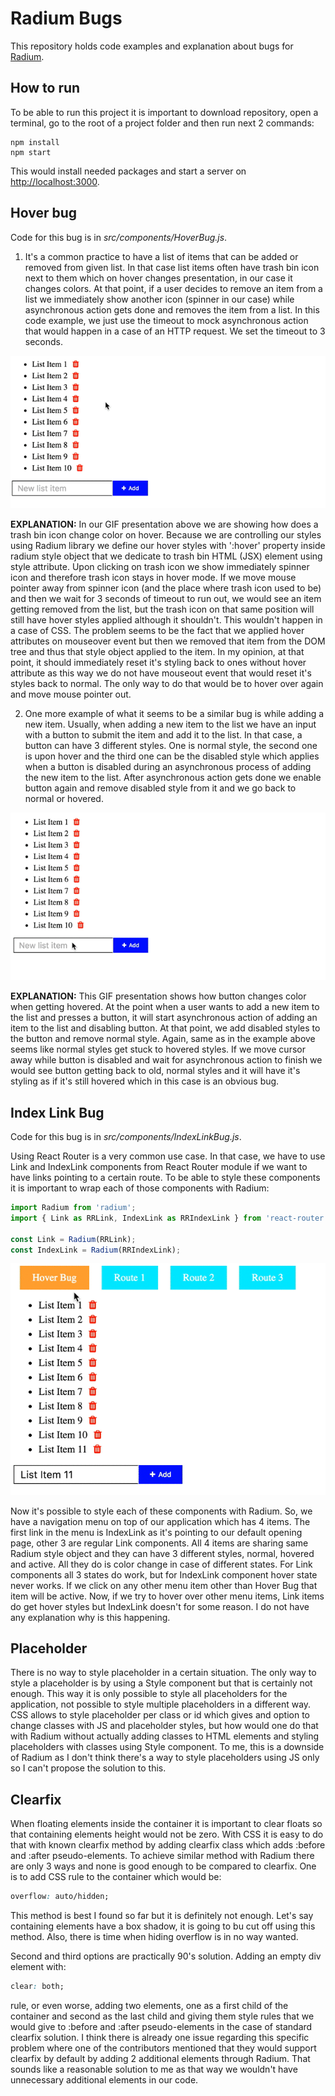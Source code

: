 # Radium Bugs

This repository holds code examples and explanation about bugs for [Radium](https://github.com/FormidableLabs/radium).

## How to run

To be able to run this project it is important to download repository, open a terminal, go to the root of a project folder and then run next 2 commands:

```
npm install
npm start
```

This would install needed packages and start a server on [http://localhost:3000](http://localhost:3000/).

## Hover bug

Code for this bug is in *src/components/HoverBug.js*.

1) It's a common practice to have a list of items that can be added or removed from given list. In that case list items often have trash bin icon next to them which on hover changes presentation, in our case it changes colors. At that point, if a user decides to remove an item from a list we immediately show another icon (spinner in our case) while asynchronous action gets done and removes the item from a list. In this code example, we just use the timeout to mock asynchronous action that would happen in a case of an HTTP request. We set the timeout to 3 seconds.

![Hover Bug Gif List](https://github.com/EastCoastProduct/Radium-bugs/blob/master/gifs/hoverBug1.gif)

**EXPLANATION:** In our GIF presentation above we are showing how does a trash bin icon change color on hover. Because we are controlling our styles using Radium library we define our hover styles with ':hover' property inside radium style object that we dedicate to trash bin HTML (JSX) element using style attribute. Upon clicking on trash icon we show immediately spinner icon and therefore trash icon stays in hover mode. If we move mouse pointer away from spinner icon (and the place where trash icon used to be) and then we wait for 3 seconds of timeout to run out, we would see an item getting removed from the list, but the trash icon on that same position will still have hover styles applied although it shouldn't. This wouldn't happen in a case of CSS. The problem seems to be the fact that we applied hover attributes on mouseover event but then we removed that item from the DOM tree and thus that style object applied to the item. In my opinion, at that point, it should immediately reset it's styling back to ones without hover attribute as this way we do not have mouseout event that would reset it's styles back to normal. The only way to do that would be to hover over again and move mouse pointer out.

2) One more example of what it seems to be a similar bug is while adding a new item. Usually, when adding a new item to the list we have an input with a button to submit the item and add it to the list. In that case, a button can have 3 different styles. One is normal style, the second one is upon hover and the third one can be the disabled style which applies when a button is disabled during an asynchronous process of adding the new item to the list. After asynchronous action gets done we enable button again and remove disabled style from it and we go back to normal or hovered.

![Hover Bug Gif Input](https://github.com/EastCoastProduct/Radium-bugs/blob/master/gifs/hoverBug2.gif)

**EXPLANATION:** This GIF presentation shows how button changes color when getting hovered. At the point when a user wants to add a new item to the list and presses a button, it will start asynchronous action of adding an item to the list and disabling button. At that point, we add disabled styles to the button and remove normal style. Again, same as in the example above seems like normal styles get stuck to hovered styles. If we move cursor away while button is disabled and wait for asynchronous action to finish we would see button getting back to old, normal styles and it will have it's styling as if it's still hovered which in this case is an obvious bug.

## Index Link Bug

Code for this bug is in *src/components/IndexLinkBug.js*.

Using React Router is a very common use case. In that case, we have to use Link and IndexLink components from React Router module if we want to have links pointing to a certain route. To be able to style these components it is important to wrap each of those components with Radium:

```javascript
import Radium from 'radium';
import { Link as RRLink, IndexLink as RRIndexLink } from 'react-router';

const Link = Radium(RRLink);
const IndexLink = Radium(RRIndexLink);
```

![Hover Bug Gif](https://github.com/EastCoastProduct/Radium-bugs/blob/master/gifs/indexLinkBug.gif)

Now it's possible to style each of these components with Radium. So, we have a navigation menu on top of our application which has 4 items. The first link in the menu is IndexLink as it's pointing to our default opening page, other 3 are regular Link components. All 4 items are sharing same Radium style object and they can have 3 different styles, normal, hovered and active. All they do is color change in case of different states. For Link components all 3 states do work, but for IndexLink component hover state never works. If we click on any other menu item other than Hover Bug that item will be active. Now, if we try to hover over other menu items, Link items do get hover styles but IndexLink doesn't for some reason. I do not have any explanation why is this happening.

## Placeholder

There is no way to style placeholder in a certain situation. The only way to style a placeholder is by using a Style component but that is certainly not enough. This way it is only possible to style all placeholders for the application, not possible to style multiple placeholders in a different way. CSS allows to style placeholder per class or id which gives and option to change classes with JS and placeholder styles, but how would one do that with Radium without actually adding classes to HTML elements and styling placeholders with classes using Style component. To me, this is a downside of Radium as I don't think there's a way to style placeholders using JS only so I can't propose the solution to this.

## Clearfix

When floating elements inside the container it is important to clear floats so that containing elements height would not be zero. With CSS it is easy to do that with known clearfix method by adding clearfix class which adds :before and :after pseudo-elements. To achieve similar method with Radium there are only 3 ways and none is good enough to be compared to clearfix. One is to add CSS rule to the container which would be:

```CSS
overflow: auto/hidden;
```

This method is best I found so far but it is definitely not enough. Let's say containing elements have a box shadow, it is going to bu cut off using this method. Also, there is time when hiding overflow is in no way wanted.

Second and third options are practically 90's solution. Adding an empty div element with:

```CSS
clear: both;
```

rule, or even worse, adding two elements, one as a first child of the container and second as the last child and giving them style rules that we would give to :before and :after pseudo-elements in the case of standard clearfix solution. I think there is already one issue regarding this specific problem where one of the contributors mentioned that they would support clearfix by default by adding 2 additional elements through Radium. That sounds like a reasonable solution to me as that way we wouldn't have unnecessary additional elements in our code.
